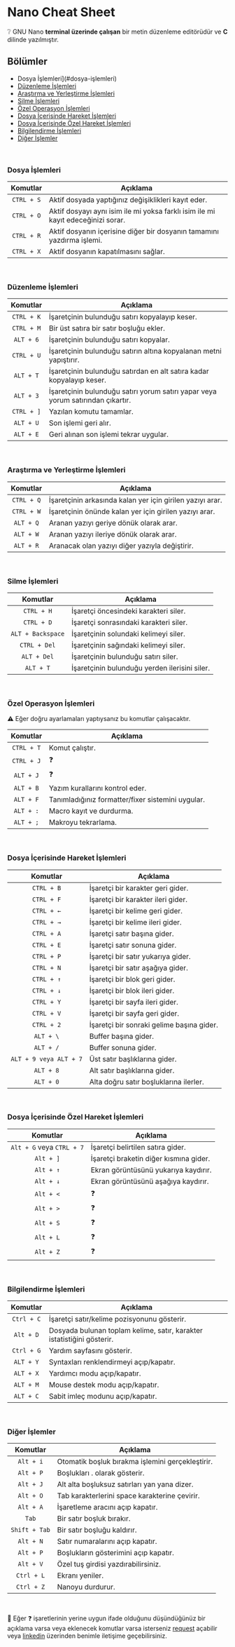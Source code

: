 # Nano Cheat Sheet

:grey_question: GNU Nano **terminal üzerinde çalışan** bir metin düzenleme editörüdür ve **C** dilinde yazılmıştır.

## Bölümler

- Dosya İşlemleri](#dosya-i̇şlemleri)
- [Düzenleme İşlemleri](#düzenleme-i̇şlemleri)
- [Araştırma ve Yerleştirme İşlemleri](#araştırma-ve-yerleştirme-i̇şlemleri)
- [Silme İşlemleri](#silme-i̇şlemleri)
- [Özel Operasyon İşlemleri](#özel-operasyon-i̇şlemleri)
- [Dosya İçerisinde Hareket İşlemleri](#dosya-i̇çerisinde-hareket-i̇şlemleri)
- [Dosya İçerisinde Özel Hareket İşlemleri](#dosya-i̇çerisinde-özel-hareket-i̇şlemleri)
- [Bilgilendirme İşlemleri](#bilgilendirme-i̇şlemleri)
- [Diğer İşlemler](#diğer-i̇şlemler)

</br>

### Dosya İşlemleri

|  Komutlar  | Açıklama                                                                         |
| :--------: | -------------------------------------------------------------------------------- |
| `CTRL + S` | Aktif dosyada yaptığınız değişiklikleri kayıt eder.                              |
| `CTRL + O` | Aktif dosyayı aynı isim ile mi yoksa farklı isim ile mi kayıt edeceğinizi sorar. |
| `CTRL + R` | Aktif dosyanın içerisine diğer bir dosyanın tamamını yazdırma işlemi.            |
| `CTRL + X` | Aktif dosyanın kapatılmasını sağlar.                                             |

</br>

### Düzenleme İşlemleri

|  Komutlar  | Açıklama                                                                        |
| :--------: | ------------------------------------------------------------------------------- |
| `CTRL + K` | İşaretçinin bulunduğu satırı kopyalayıp keser.                                  |
| `CTRL + M` | Bir üst satıra bir satır boşluğu ekler.                                         |
| `ALT + 6`  | İşaretçinin bulunduğu satırı kopyalar.                                          |
| `CTRL + U` | İşaretçinin bulunduğu satırın altına kopyalanan metni yapıştırır.               |
| `ALT + T`  | İşaretçinin bulunduğu satırdan en alt satıra kadar kopyalayıp keser.            |
| `ALT + 3`  | İşaretçinin bulunduğu satırı yorum satırı yapar veya yorum satırından çıkartır. |
| `CTRL + ]` | Yazılan komutu tamamlar.                                                        |
| `ALT + U`  | Son işlemi geri alır.                                                           |
| `ALT + E`  | Geri alınan son işlemi tekrar uygular.                                          |

</br>

### Araştırma ve Yerleştirme İşlemleri

|  Komutlar  | Açıklama                                                  |
| :--------: | --------------------------------------------------------- |
| `CTRL + Q` | İşaretçinin arkasında kalan yer için girilen yazıyı arar. |
| `CTRL + W` | İşaretçinin önünde kalan yer için girilen yazıyı arar.    |
| `ALT + Q`  | Aranan yazıyı geriye dönük olarak arar.                   |
| `ALT + W`  | Aranan yazıyı ileriye dönük olarak arar.                  |
| `ALT + R`  | Aranacak olan yazıyı diğer yazıyla değiştirir.            |

</br>

### Silme İşlemleri

|     Komutlar      | Açıklama                                      |
| :---------------: | --------------------------------------------- |
|    `CTRL + H`     | İşaretçi öncesindeki karakteri siler.         |
|    `CTRL + D`     | İşaretçi sonrasındaki karakteri siler.        |
| `ALT + Backspace` | İşaretçinin solundaki kelimeyi siler.         |
|   `CTRL + Del`    | İşaretçinin sağındaki kelimeyi siler.         |
|    `ALT + Del`    | İşaretçinin bulunduğu satırı siler.           |
|     `ALT + T`     | İşaretçinin bulunduğu yerden ilerisini siler. |

</br>

### Özel Operasyon İşlemleri

:warning: Eğer doğru ayarlamaları yaptıysanız bu komutlar çalışacaktır.

|  Komutlar  | Açıklama                                          |
| :--------: | ------------------------------------------------- |
| `CTRL + T` | Komut çalıştır.                                   |
| `CTRL + J` | :question:                                        |
| `ALT + J`  | :question:                                        |
| `ALT + B`  | Yazım kurallarını kontrol eder.                   |
| `ALT + F`  | Tanımladığınız formatter/fixer sistemini uygular. |
| `ALT + :`  | Macro kayıt ve durdurma.                          |
| `ALT + ;`  | Makroyu tekrarlama.                               |

</br>

### Dosya İçerisinde Hareket İşlemleri

|        Komutlar        | Açıklama                                  |
| :--------------------: | ----------------------------------------- |
|       `CTRL + B`       | İşaretçi bir karakter geri gider.         |
|       `CTRL + F`       | İşaretçi bir karakter ileri gider.        |
|       `CTRL + ←`       | İşaretçi bir kelime geri gider.           |
|       `CTRL + →`       | İşaretçi bir kelime ileri gider.          |
|       `CTRL + A`       | İşaretçi satır başına gider.              |
|       `CTRL + E`       | İşaretçi satır sonuna gider.              |
|       `CTRL + P`       | İşaretçi bir satır yukarıya gider.        |
|       `CTRL + N`       | İşaretçi bir satır aşağıya gider.         |
|       `CTRL + ↑`       | İşaretçi bir blok geri gider.             |
|       `CTRL + ↓`       | İşaretçi bir blok ileri gider.            |
|       `CTRL + Y`       | İşaretçi bir sayfa ileri gider.           |
|       `CTRL + V`       | İşaretçi bir sayfa geri gider.            |
|       `CTRL + 2`       | İşaretçi bir sonraki gelime başına gider. |
|       `ALT + \`        | Buffer başına gider.                      |
|       `ALT + /`        | Buffer sonuna gider.                      |
| `ALT + 9 veya ALT + 7` | Üst satır başlıklarına gider.             |
|       `ALT + 8`        | Alt satır başlıklarına gider.             |
|       `ALT + 0`        | Alta doğru satır boşluklarına ilerler.    |

</br>

### Dosya İçerisinde Özel Hareket İşlemleri

|         Komutlar          | Açıklama                               |
| :-----------------------: | -------------------------------------- |
| `Alt + G` veya `CTRL + 7` | İşaretçi belirtilen satıra gider.      |
|         `Alt + ]`         | İşaretçi braketin diğer kısmına gider. |
|         `Alt + ↑`         | Ekran görüntüsünü yukarıya kaydırır.   |
|         `Alt + ↓`         | Ekran görüntüsünü aşağıya kaydırır.    |
|         `Alt + <`         | :question:                             |
|         `Alt + >`         | :question:                             |
|         `Alt + S`         | :question:                             |
|         `Alt + L`         | :question:                             |
|         `Alt + Z`         | :question:                             |

</br>

### Bilgilendirme İşlemleri

|  Komutlar  | Açıklama                                                               |
| :--------: | ---------------------------------------------------------------------- |
| `Ctrl + C` | İşaretçi satır/kelime pozisyonunu gösterir.                            |
| `Alt + D`  | Dosyada bulunan toplam kelime, satır, karakter istatistiğini gösterir. |
| `Ctrl + G` | Yardım sayfasını gösterir.                                             |
| `ALT + Y`  | Syntaxları renklendirmeyi açıp/kapatır.                                |
| `ALT + X`  | Yardımcı modu açıp/kapatır.                                            |
| `ALT + M`  | Mouse destek modu açıp/kapatır.                                        |
| `ALT + C`  | Sabit imleç modunu açıp/kapatır.                                       |

</br>

### Diğer İşlemler

|   Komutlar    | Açıklama                                         |
| :-----------: | ------------------------------------------------ |
|   `Alt + i`   | Otomatik boşluk bırakma işlemini gerçekleştirir. |
|   `Alt + P`   | Boşlukları . olarak gösterir.                    |
|   `Alt + J`   | Alt alta boşluksuz satırları yan yana dizer.     |
|   `Alt + O`   | Tab karakterlerini space karakterine çevirir.    |
|   `Alt + A`   | İşaretleme aracını açıp kapatır.                 |
|     `Tab`     | Bir satır boşluk bırakır.                        |
| `Shift + Tab` | Bir satır boşluğu kaldırır.                      |
|   `Alt + N`   | Satır numaralarını açıp kapatır.                 |
|   `Alt + P`   | Boşlukların gösterimini açıp kapatır.            |
|   `Alt + V`   | Özel tuş girdisi yazdırabilirsiniz.              |
|  `Ctrl + L`   | Ekranı yeniler.                                  |
|  `Ctrl + Z`   | Nanoyu durdurur.                                 |

</br>

:pray: Eğer :question: işaretlerinin yerine uygun ifade olduğunu düşündüğünüz bir açıklama varsa veya eklenecek komutlar varsa isterseniz [request][request-link] açabilir veya [linkedin][linkedin-link] üzerinden benimle iletişime geçebilirsiniz.

[request-link]: https://github.com/uysalserkan/Cheat-Sheets/pulls
[linkedin-link]: https://linkedin.com/in/uysalserkan
